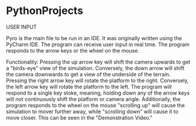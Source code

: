 # PythonProjects
USER INPUT

Pyro is the main file to be run in an IDE. It was originally written using the PyCharm IDE. The program can receive user input in real time. 
The program responds to the arrow keys or the wheel on the mouse.

Functionality:
Pressing the up arrow key will shift the camera upwards to get a "birds-eye" view of the simulation. Conversely, the down arrow will shift 
the camera downwards to get a view of the underside of the terrain. Pressing the right arrow key will rotate the platform to the right. Conversely, 
the left arrow key will rotate the platform to the left. The program will respond to a single key stoke, meaning, holding down any of the arrow keys 
will not continuously shift the platform or camera angle. Additionally, the program responds to the wheel on the mouse "scrolling up" will cause the
simulation to mover further away, while "scrolling down" will cause it to move closer. This can be seen in the "Demonstration Video."
